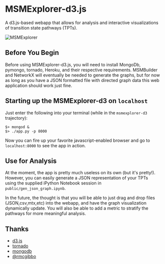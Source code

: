 MSMExplorer-d3.js
=================

A d3.js-based webapp that allows for analysis and interactive visualizations of transition state pathways (TPTs).

![MSMExplorer](https://raw.github.com/cxhernandez/msmexplorer-d3/master/images/example.png)

Before You Begin
----------------
Before using MSMExplorer-d3.js, you will need to install MongoDb, pymongo, tornado, Heroku, and their respective requirements. MSMBuilder and NetworkX will eventually be needed to generate the graphs, but for now as long as you have a JSON formatted file with directed graph data this web application should work just fine.


Starting up the MSMExplorer-d3 on ``localhost``
----------------
Just enter the following into your terminal (while in the ``msmexplorer-d3`` trajectory):

````
$> mongod &
$> ./app.py -p 8000
````

Now you can fire up your favorite javascript-enabled browser and go to ``localhost:8000`` to see the app in action.

Use for Analysis
----------------
At the moment, the app is pretty much useless on its own (but it's pretty!). However, you can easily generate a JSON representation of your TPTs using the supplied iPython Notebook session in ``public/gen_json_graph.ipynb``.

In the future, the thought is that you will be able to just drag and drop files (JSON,csv,mtx,etc) into the webapp, and have the graph visualization dynamically update. You will also be able to add a metric to stratify the pathways for more meaningful analysis.

Thanks
----------------

- [d3.js](http://d3js.org/)
- [tornado](http://www.tornadoweb.org/en/stable/)
- [mongodb](http://www.mongodb.org/)
- [@rmcgibbo](https://github.com/rmcgibbo)
